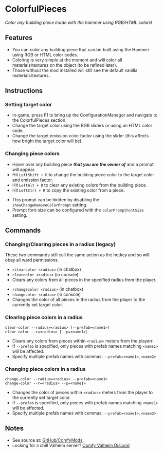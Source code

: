 # ColorfulPieces

*Color any building piece made with the hammer using RGB/HTML colors!*

## Features

  * You can color any building piece that can be built using the Hammer using RGB or HTML color codes.
  * Coloring is very simple at the moment and will color all materials/textures on the object (to be refined later).
  * Those without the mod installed will still see the default vanilla materials/textures.

## Instructions

### Setting target color

  * In-game, press F1 to bring up the ConfigurationManager and navigate to the ColorfulPieces section.
  * Change the target color using the RGB sliders or using an HTML color code.
  * Change the target emission color factor using the slider (this affects how bright the target color will be).

### Changing piece colors

  * Hover over any building piece ***that you are the owner of*** and a prompt will appear.
  * Hit `LeftShift + R` to change the building piece color to the target color and emission factor.
  * Hit `LeftAlt + R` to clear any existing colors from the building piece.
  * Hit `LeftCtrl + R` to copy the existing color from a piece.

  - This prompt can be hidden by disabling the `showChangeRemoveColorPrompt` setting.
  - Prompt font-size can be configured with the `colorPromptFontSize` setting.

## Commands

### Changing/Clearing pieces in a radius (legacy)

These two commands still call the same action as the hotkey and so will obey all ward permissions.

  * `/clearcolor <radius>` (in chatbox)
  * `clearcolor <radius>` (in console)
  * Clears any colors from all pieces in the specified radius from the player.

  - `/changecolor <radius>` (in chatbox)
  - `changecolor <radius>` (in console)
  - Changes the color of all pieces in the radius from the player to the currently set target color.

### Clearing piece colors in a radius

    clear-color --radius=<radius> [--prefab=<name1>]
    clear-color --r=<radius> [--p=<name1>]

  * Clears any colors from pieces within `<radius>` meters from the playerr.
  * If `--prefab` is specified, only pieces with prefab names matching `<name1>` will be affected.
  * Specify multiple prefab names with commas: `--prefab=<name1>,<name2>`

### Changing piece colors in a radius

    change-color --radius=<radius> --prefab=<name1>
    change-color --r=<radius> --p=<name1>

  * Changes the color of pieces within `<radius>` meters from the player to the currently set target color.
  * If `--prefab` is specified, only pieces with prefab names matching `<name1>` will be affected.
  * Specify multiple prefab names with commas: `--prefab=<name1>,<name2>`

## Notes

  * See source at: [GitHub/ComfyMods](https://github.com/redseiko/ComfyMods/tree/main/ColorfulPieces).
  * Looking for a chill Valheim server? [Comfy Valheim Discord](https://discord.gg/ameHJz5PFk)
